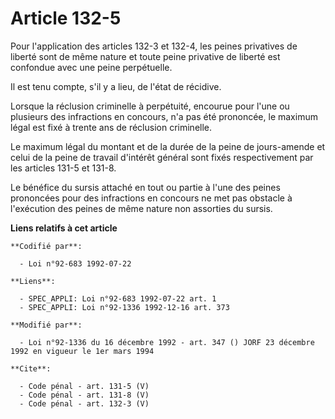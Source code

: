 # Article 132-5

Pour l'application des articles 132-3 et 132-4, les peines privatives de liberté sont de même nature et toute peine privative
de liberté est confondue avec une peine perpétuelle. 

Il est tenu compte, s'il y a lieu, de l'état de récidive. 

Lorsque la réclusion criminelle à perpétuité, encourue pour l'une ou plusieurs des infractions en concours, n'a pas été
prononcée, le maximum légal est fixé à trente ans de réclusion criminelle. 

Le maximum légal du montant et de la durée de la peine de jours-amende et celui de la peine de travail d'intérêt général sont
fixés respectivement par les articles 131-5 et 131-8.

Le bénéfice du sursis attaché en tout ou partie à l'une des peines prononcées pour des infractions en concours ne met pas
obstacle à l'exécution des peines de même nature non assorties du sursis.

**Liens relatifs à cet article**

	**Codifié par**:

	  - Loi n°92-683 1992-07-22

	**Liens**:

	  - SPEC_APPLI: Loi n°92-683 1992-07-22 art. 1
	  - SPEC_APPLI: Loi n°92-1336 1992-12-16 art. 373

	**Modifié par**:

	  - Loi n°92-1336 du 16 décembre 1992 - art. 347 () JORF 23 décembre 1992 en vigueur le 1er mars 1994

	**Cite**:

	  - Code pénal - art. 131-5 (V)
	  - Code pénal - art. 131-8 (V)
	  - Code pénal - art. 132-3 (V)
